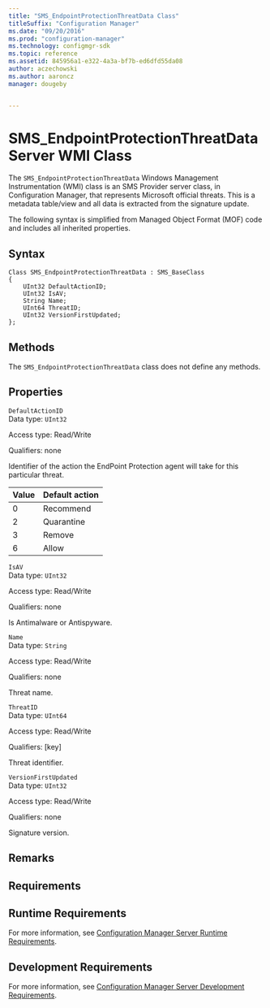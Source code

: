 ```yaml
---
title: "SMS_EndpointProtectionThreatData Class"
titleSuffix: "Configuration Manager"
ms.date: "09/20/2016"
ms.prod: "configuration-manager"
ms.technology: configmgr-sdk
ms.topic: reference
ms.assetid: 845956a1-e322-4a3a-bf7b-ed6dfd55da08
author: aczechowski
ms.author: aaroncz
manager: dougeby


---
```

# SMS_EndpointProtectionThreatData Server WMI Class
The `SMS_EndpointProtectionThreatData` Windows Management Instrumentation (WMI) class is an SMS Provider server class, in Configuration Manager, that represents Microsoft official threats. This is a metadata table/view and all data is extracted from the signature update.  

 The following syntax is simplified from Managed Object Format (MOF) code and includes all inherited properties.  

## Syntax  

```  
Class SMS_EndpointProtectionThreatData : SMS_BaseClass  
{  
    UInt32 DefaultActionID;  
    UInt32 IsAV;  
    String Name;  
    UInt64 ThreatID;  
    UInt32 VersionFirstUpdated;  
};  
```  

## Methods  
 The `SMS_EndpointProtectionThreatData` class does not define any methods.  

## Properties  
 `DefaultActionID`  
 Data type: `UInt32`  

 Access type: Read/Write  

 Qualifiers: none  

 Identifier of the action the EndPoint Protection agent will take for this particular threat.  

| Value | Default action |  
| ----- | -------------- |  
|0|Recommend|  
|2|Quarantine|  
|3|Remove|  
|6|Allow|  

 `IsAV`  
 Data type: `UInt32`  

 Access type: Read/Write  

 Qualifiers: none  

 Is Antimalware or Antispyware.   

 `Name`  
 Data type: `String`  

 Access type: Read/Write  

 Qualifiers: none  

 Threat name.  

 `ThreatID`  
 Data type: `UInt64`  

 Access type: Read/Write  

 Qualifiers: [key]  

 Threat identifier.  

 `VersionFirstUpdated`  
 Data type: `UInt32`  

 Access type: Read/Write  

 Qualifiers: none  

 Signature version.  

## Remarks  

## Requirements  

## Runtime Requirements  
 For more information, see [Configuration Manager Server Runtime Requirements](../../../develop/core/reqs/server-runtime-requirements.md).  

## Development Requirements  
 For more information, see [Configuration Manager Server Development Requirements](../../../develop/core/reqs/server-development-requirements.md).
